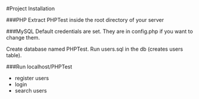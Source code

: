 #Project Installation

###PHP
Extract PHPTest inside the root directory of your server

###MySQL
Default credentials are set. They are in config.php if you want to change them.

Create database named PHPTest. Run users.sql in the db (creates users table).

###Run
localhost/PHPTest

- register users
- login
- search users

